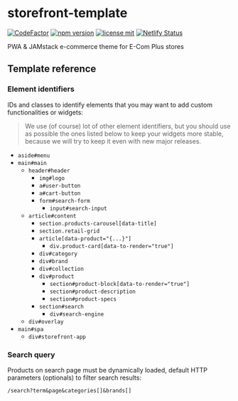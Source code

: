 # storefront-template

[![CodeFactor](https://www.codefactor.io/repository/github/ecomclub/storefront/badge)](https://www.codefactor.io/repository/github/ecomclub/storefront)
[![npm version](https://img.shields.io/npm/v/@ecomplus/storefront-template.svg)](https://www.npmjs.org/@ecomplus/storefront-template)
[![license mit](https://img.shields.io/badge/License-MIT-yellow.svg)](https://opensource.org/licenses/MIT)
[![Netlify Status](https://api.netlify.com/api/v1/badges/c5f6676c-5b7f-4d5b-b348-b714f56f83d0/deploy-status)](https://app.netlify.com/sites/storefront-template/deploys)

PWA &amp; JAMstack e-commerce theme for E-Com Plus stores

## Template reference

### Element identifiers

IDs and classes to identify elements that you may
want to add custom functionalities or widgets:

> We use (of course) lot of other element identifiers,
but you should use as possible the ones listed below to keep your
widgets more stable, because we will try to keep it even with
new major releases.

- `aside#menu`
- `main#main`
  - `header#header`
    - `img#logo`
    - `a#user-button`
    - `a#cart-button`
    - `form#search-form`
      - `input#search-input`
  - `article#content`
    - `section.products-carousel[data-title]`
    - `section.retail-grid`
    - `article[data-product="{...}"]`
      - `div.product-card[data-to-render="true"]`
    - `div#category`
    - `div#brand`
    - `div#collection`
    - `div#product`
      - `section#product-block[data-to-render="true"]`
      - `section#product-description`
      - `section#product-specs`
    - `section#search`
      - `div#search-engine`
  - `div#overlay`
- `main#spa`
  - `div#storefront-app`

### Search query

Products on search page must be dynamically loaded,
default HTTP parameters (optionals) to filter search results:

`/search?term&page&categories[]&brands[]`
